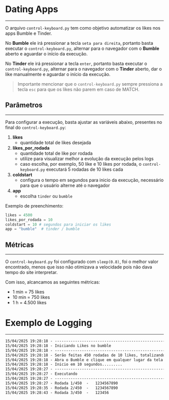 # Dating Apps

---
O arquivo `control-keyboard.py` tem como objetivo automatizar os likes nos apps Bumble e Tinder.

No **Bumble** ele irá pressionar a tecla `seta para direita`, portanto basta executar o `control-keyboard.py`, alternar para o navegador com o **Bumble** aberto e aguardar o início da execução.

No **Tinder** ele irá pressionar a tecla `enter`, portanto basta executar o `control-keyboard.py`, alternar para o navegador com o **Tinder** aberto, dar o like manualmente e aguardar o início da execução.

>Importante mencionar que o `control-keyboard.py` sempre pressiona a tecla `esc` para que os likes não parem em caso de MATCH.

## Parâmetros

---
Para configurar a execução, basta ajustar as variáveis abaixo, presentes no final do `control-keyboard.py`:

1. **likes**
   - quantidade total de likes desejada
2. **likes_por_rodada**
   -  quantidade total de like por rodada
   - utilize para visualizar melhor a evolução da execução pelos logs
   - caso escolha, por exemplo, 50 like e 10 likes por rodada, o `control-keyboard.py` executará 5 rodadas de 10 likes cada
3. **coldstart**
   - configura o tempo em segundos para inicio da execução, necessário para que o usuário alterne até o navegador
4. **app**
   - escolha `tinder` ou `bumble`

Exemplo de preenchimento:
```python
likes = 4500
likes_por_rodada = 10
coldstart = 10 # segundos para iniciar os likes
app = "bumble"  # tinder / bumble
```

## Métricas

---
O `control-keyboard.py` foi configurado com `sleep(0.8)`, foi o melhor valor encontrado, menos que isso não otimizava a velocidade pois não dava tempo do site interpretar.

Com isso, alcancamos as seguintes métricas:

- 1 min = 75 likes
- 10 min = 750 likes
- 1 h = 4.500 likes

# Exemplo de Logging

---
```txt
15/04/2025 19:28:18 - ----------------------------------------------------------------------
15/04/2025 19:28:18 - Iniciando Likes no bumble
15/04/2025 19:28:18 - ----------------------------------------------------------------------
15/04/2025 19:28:18 - Serão feitas 450 rodadas de 10 likes, totalizando 4500 likes
15/04/2025 19:28:18 - Abra o Bumble e clique em qualquer lugar da tela para se preparar...
15/04/2025 19:28:18 - Inicio em 10 segundos.........
15/04/2025 19:28:27 - ----------------------------------------------------------------------
15/04/2025 19:28:27 - Executando
15/04/2025 19:28:27 - ----------------------------------------------------------------------
15/04/2025 19:28:27 - Rodada 1/450	-	1234567890
15/04/2025 19:28:35 - Rodada 2/450	-	1234567890
15/04/2025 19:28:43 - Rodada 3/450	-	123456
```
